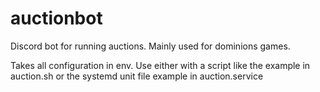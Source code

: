 # auctionbot
Discord bot for running auctions. Mainly used for dominions games.

Takes all configuration in env. Use either with a script like the example 
in auction.sh or the systemd unit file example in auction.service
